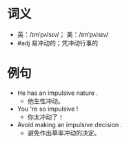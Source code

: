 # 词义
- 英：/ɪmˈpʌlsɪv/； 美：/ɪmˈpʌlsɪv/
- #adj 易冲动的；凭冲动行事的
# 例句
- He has an impulsive nature .
	- 他生性冲动。
- You 're so impulsive !
	- 你太冲动了！
- Avoid making an impulsive decision .
	- 避免作出草率冲动的决定。
